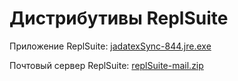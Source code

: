 # Дистрибутивы ReplSuite

Приложение ReplSuite: [jadatexSync-844.jre.exe](downloads/jadatexSync-844.jre.exe)

Почтовый сервер ReplSuite: [replSuite-mail.zip](downloads/replSuite-mail.zip)
